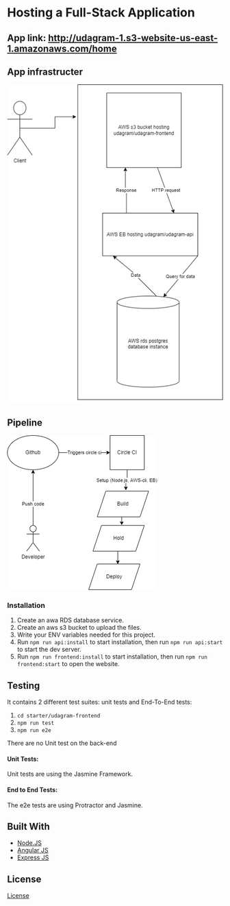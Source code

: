 # Hosting a Full-Stack Application

App link: http://udagram-1.s3-website-us-east-1.amazonaws.com/home
---

## App infrastructer

![Infrastructure](./screenshots/infra-diagram.png)

## Pipeline
![Pipeline](./screenshots/pipline-diagram.png)

### Installation

1. Create an awa RDS database service.
1. Create an aws s3 bucket to upload the files.
1. Write your ENV variables needed for this project.
1. Run `npm run api:install` to start installation, then run `npm run api:start` to start the dev server.
1. Run `npm run frontend:install` to start installation, then run `npm run frontend:start` to open the website.

## Testing

It contains 2 different test suites: unit tests and End-To-End tests:

1. `cd starter/udagram-frontend`
1. `npm run test`
1. `npm run e2e`

There are no Unit test on the back-end

#### Unit Tests:

Unit tests are using the Jasmine Framework.

#### End to End Tests:

The e2e tests are using Protractor and Jasmine.

## Built With

- [Node.JS](https://nodejs.org)
- [Angular JS](https://angular.io/)
- [Express JS](https://expressjs.com/)

## License

[License](LICENSE.txt)
